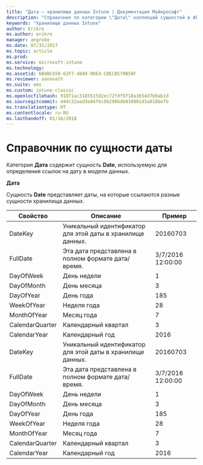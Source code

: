 ```yaml
---
title: "Дата — хранилище данных Intune | Документация Майкрософт"
description: "Справочник по категории \"Дата\" коллекций сущностей в API хранилища данных Intune."
keywords: "Хранилище данных Intune"
author: Erikre
ms.author: erikre
manager: angrobe
ms.date: 07/31/2017
ms.topic: article
ms.prod: 
ms.service: microsoft-intune
ms.technology: 
ms.assetid: 6B4BC650-62F7-4049-9DE4-CDECB579B58F
ms.reviewer: aanavath
ms.suite: ems
ms.custom: intune-classic
ms.openlocfilehash: 918f1ac3185515d2ec72fdf9718a3654d7b0ab1d
ms.sourcegitcommit: d44c32aad3e84f6c0b296bdb010981d3a818befb
ms.translationtype: HT
ms.contentlocale: ru-RU
ms.lasthandoff: 01/16/2018
---
```

# <a name="reference-for-date-entity"></a>Справочник по сущности даты

Категория **Дата** содержит сущность **Date**, используемую для определения ссылок на дату в модели данных.

**Дата**

Сущность **Date** представляет даты, на которые ссылаются разные сущности хранилища данных.

| Свойство  | Описание | Пример |
|---------|------------|--------|
| DateKey | Уникальный идентификатор для этой даты в хранилище данных. | 20160703 |
| FullDate | Эта дата представлена в полном формате дата/время. | 3/7/2016 12:00:00 |
| DayOfWeek | День недели | 1 |
| DayOfMonth | День месяца | 3 |
| DayOfYear | День года | 185 |
| WeekOfYear | Неделя года | 28 |
| MonthOfYear | Месяц года | 7 |
| CalendarQuarter | Календарный квартал | 3 |
| CalendarYear | Календарный год | 2016 |
| DateKey | Уникальный идентификатор для этой даты в хранилище данных. | 20160703 |
| FullDate | Эта дата представлена в полном формате дата/время. | 3/7/2016 12:00:00 |
| DayOfWeek | День недели | 1 |
| DayOfMonth | День месяца | 3 |
| DayOfYear | День года | 185 |
| WeekOfYear | Неделя года | 28 |
| MonthOfYear | Месяц года | 7 |
| CalendarQuarter | Календарный квартал | 3 |
| CalendarYear | Календарный год | 2016 |
